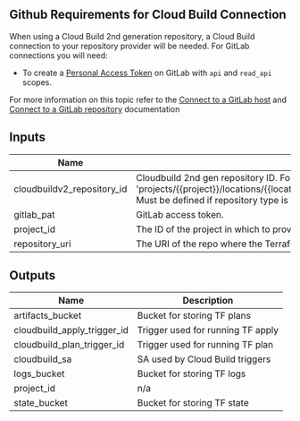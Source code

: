 ## Github Requirements for Cloud Build Connection

When using a Cloud Build 2nd generation repository, a Cloud Build connection to your repository provider will be needed.
For GitLab connections you will need:

- To create a [Personal Access Token](https://docs.gitlab.com/ee/user/profile/personal_access_tokens.html) on GitLab with `api` and `read_api` scopes.

For more information on this topic refer to the [Connect to a GitLab host](https://cloud.google.com/build/docs/automating-builds/gitlab/connect-host-gitlab) and [Connect to a GitLab repository](https://cloud.google.com/build/docs/automating-builds/gitlab/connect-repo-gitlab) documentation

<!-- BEGINNING OF PRE-COMMIT-TERRAFORM DOCS HOOK -->
## Inputs

| Name | Description | Type | Default | Required |
|------|-------------|------|---------|:--------:|
| cloudbuildv2\_repository\_id | Cloudbuild 2nd gen repository ID. Format: 'projects/{{project}}/locations/{{location}}/connections/{{parent\_connection}}/repositories/{{name}}'. Must be defined if repository type is `CLOUDBUILD_V2_REPOSITORY`. | `string` | n/a | yes |
| gitlab\_pat | GitLab access token. | `string` | n/a | yes |
| project\_id | The ID of the project in which to provision resources. | `string` | n/a | yes |
| repository\_uri | The URI of the repo where the Terraform configs are stored. | `string` | n/a | yes |

## Outputs

| Name | Description |
|------|-------------|
| artifacts\_bucket | Bucket for storing TF plans |
| cloudbuild\_apply\_trigger\_id | Trigger used for running TF apply |
| cloudbuild\_plan\_trigger\_id | Trigger used for running TF plan |
| cloudbuild\_sa | SA used by Cloud Build triggers |
| logs\_bucket | Bucket for storing TF logs |
| project\_id | n/a |
| state\_bucket | Bucket for storing TF state |

<!-- END OF PRE-COMMIT-TERRAFORM DOCS HOOK -->
